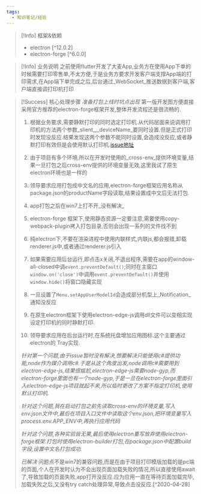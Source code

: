 ```yaml
---
tags:
  - 知识笔记/经验
---
```

>[!Info] 框架&依赖
>- electron [^12.0.2]  
>- electron-forge [^6.0.0]

>[!Info] 业务说明
>之前使用flutter开发了大麦App,业务方在使用App下单的时候需要打印零售单,不太方便,于是业务方要求开发客户端支撑App端的打印需求,在App端下单完成之后,后台通过_WebSocket_推送数据到客户端,客户端直接调打印机打印

>[!Success] 核心处理步骤
> _准备打包上线时坑点出现_
> 第一版开发图方便直接采用官方推荐的electron-forge框架开发,整体开发流程还是很流畅的.  
> 1. 根据业务要求,需要静默打印的同时选定打印机.从代码层面来说调用打印机的方法两个参数_slient_,_deviceName_要同时设置.但是正式打印时发现没反应.结果发现这两个参数不能同时设置,会造成没反应,或者静默打印有效但是会使用默认打印机.[issue地址](https://github.com/electron/electron/issues/19474)
> 
> 2. 由于项目有多个环境,所以在开发时使用的_cross-env_提供环境变量,结果一旦打包之后cross-env提供的环境变量无效,这里我试了原生electron环境也是一样的
> 
> 3. 领导要求应用打包成中文名的应用,electron-forge框架应用名称从package.json的productName字段读取,结果设置成中文后无法打包.
> 
> 4. app打包之后在win7上打不开_没有解决_
> 5. electron-forge 框架下,使用静态资源一定要注意,需要使用copy-webpack-plugin拷入打包目录,否则会出现一系列的文件找不到
> 6. 纯electron下,不要在渲染进程中使用内联样式,内联js,都会报错,卸载renderer.js中,或者通过renderer.js引入
> 7. 如果需要应用后台运行,即点击x关闭,不退出程序,需要在app的window-all-closed中调`event.preventDefault()`;同时在主窗口`window.on('close')`中调用`event.preventDefault()`并使用`window.hide()`将窗口隐藏实现
> 8. 一旦设置了`Menu.setAppUserModelId`会造成部分机型上_Notification_通知没反应
> 9. 在原生electron框架下使用electron-edge-js调用dll文件可以变相实现设定打印机的同时静默打印.
> 10. 领导要求应用在后台运行时,在系统托盘增加应用图标.这个主要通过electron的 Tray实现.
> 
> _针对第一个问题,由于issue暂时没有解决,想要解决只能使用c#提供功能,node作为媒介调用c#.于是从这个角度出发,node调用c#需要用到electron-edge-js,结果很尴尬,electron-edge-js需要node-gyp,而electron-forge里面也有一个node-gyp,于是一旦在electron-forge里面引入electron-edge-js项目就起不来,所以临时更改了方案不指定打印机,使用默认打印机._
> 
> _针对这个问题,我在启动打包之前先读取cross-env的环境变量,写入env.json文件中,最后在项目入口文件中读取这个env.json,把环境变量写入process.env.APP_ENV中,再执行应用代码_
> 
> _针对这个问题,各种实验皆无果,最后使用electron重写放弃使用electron-forge框架.打包时使用electron-builder打包,在package.json中配置build字段,设置中文名打包成功._
> 
> _*已解决*_ 问题点不是win7的兼容问题,而是在由于项目打印模版加载的是pc端的页面,个人在开发时认为不会出现页面加载失败的情况,所以直接使用await了,导致加载的页面失败,app打开没反应.应为应用一直在等待页面加载完毕,加载失败之后,又没有try catch处理异常,导致点击没反应.[^2020-04-28]

